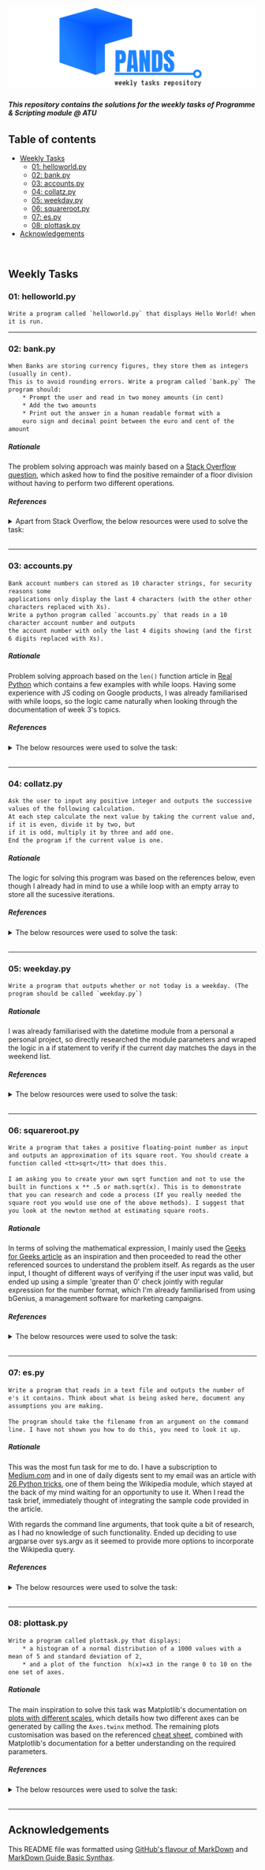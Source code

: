 <picture align="center">
  <source media="(prefers-color-scheme: dark)" srcset="https://raw.githubusercontent.com/TindraIS/pands-weekly-tasks/main/Images/readme-header-dark.png">
  <img alt="Pandas Logo" src="https://raw.githubusercontent.com/TindraIS/pands-weekly-tasks/main/Images/readme-header-light.png">
</picture>


###### __This repository contains the solutions for the weekly tasks of Programme & Scripting module @ ATU__


## Table of contents

* [Weekly Tasks](#Weekly-Tasks)
    * [01: helloworld.py](#01-helloworldpy)
    * [02: bank.py](#02-bankpy)
    * [03: accounts.py](#03-accountspy)
    * [04: collatz.py](#04-collatzpy)
    * [05: weekday.py](#05-weekdaypy)
    * [06: squareroot.py](#06-squarerootpy)
    * [07: es.py](#07-espy)
    * [08: plottask.py](#08-plottaskpy)
* [Acknowledgements](#Acknowledgements)

<br>

## Weekly Tasks

### 01: helloworld.py

    Write a program called `helloworld.py` that displays Hello World! when it is run.

---

### 02: bank.py

    When Banks are storing currency figures, they store them as integers (usually in cent). 
    This is to avoid rounding errors. Write a program called `bank.py` The program should:
        * Prompt the user and read in two money amounts (in cent)
        * Add the two amounts
        * Print out the answer in a human readable format with a 
        euro sign and decimal point between the euro and cent of the amount 


##### Rationale

The problem solving approach was mainly based on a [Stack Overflow question](https://stackoverflow.com/questions/71041895/using-floor-division-and-modulo-together), which asked how to find the positive remainder of a floor division without having to perform two different operations. 


##### References
<details>
           <summary>Apart from Stack Overflow, the below resources were used to solve the task:</summary>
           <p>

* https://www.w3schools.com/python/python_user_input.asp
* https://www.w3schools.com/python/python_casting.asp
* https://realpython.com/python-string-formatting/ 
* https://realpython.com/python-format-mini-language/
* https://www.geeksforgeeks.org/python-operators/?ref=lbp 
* https://realpython.com/python-modulo-operator/ 
* https://www.geeksforgeeks.org/how-to-add-leading-zeros-to-a-number-in-python/
* https://docs.python.org/3/library/functions.html#divmod
* https://www.w3schools.com/python/python_tuples_access.asp

    </p>
</details>

<br>

---

### 03: accounts.py

    Bank account numbers can stored as 10 character strings, for security reasons some 
    applications only display the last 4 characters (with the other other characters replaced with Xs).
    Write a python program called `accounts.py` that reads in a 10 character account number and outputs 
    the account number with only the last 4 digits showing (and the first 6 digits replaced with Xs).


##### Rationale
Problem solving approach based on the ```len()``` function article in [Real Python](https://realpython.com/len-python-function/) which contains a few examples with while loops. Having some experience with JS coding on Google products, I was already familiarised with while loops, so the logic came naturally when looking through the documentation of week 3's topics.


##### References
<details>
           <summary>The below resources were used to solve the task:</summary>
           <p>

* https://realpython.com/len-python-function/
* https://docs.python.org/3/library/stdtypes.html#str.isdigit
* https://www.w3schools.com/python/python_tuples_access.asp
* https://www.w3schools.com/python/python_strings_escape.asp
* https://realpython.com/python-while-loop/ 
* https://realpython.com/python-strings/
* https://docs.python.org/3/library/functions.html#len   

    </p>
</details>

<br>

---

### 04: collatz.py

    Ask the user to input any positive integer and outputs the successive values of the following calculation.
    At each step calculate the next value by taking the current value and, if it is even, divide it by two, but 
    if it is odd, multiply it by three and add one.
    End the program if the current value is one.

##### Rationale

The logic for solving this program was based on the references below, even though I already had in mind to use a while loop with an empty array to store all the sucessive iterations.


##### References
<details>
           <summary>The below resources were used to solve the task:</summary>
           <p>

* https://www.geeksforgeeks.org/python-program-to-check-if-a-number-is-odd-or-even/
* https://pythonguides.com/python-program-for-even-or-odd/
* https://sparkbyexamples.com/python/python-print-list-without-brackets/

    </p>
</details>

<br>

---

### 05: weekday.py

    Write a program that outputs whether or not today is a weekday. (The program should be called `weekday.py`)

##### Rationale

I was already familiarised with the datetime module from a personal a personal project, so directly researched the module parameters and wraped the logic in a if statement to verify if the current day matches the days in the weekend list.

##### References
<details>
           <summary>The below resources were used to solve the task:</summary>
           <p>

* https://docs.python.org/3/library/datetime.html
* https://docs.python.org/3/library/datetime.html#datetime.datetime.strftime

    </p>
</details>

<br>

---

### 06: squareroot.py

    Write a program that takes a positive floating-point number as input and outputs an approximation of its square root. You should create a function called <tt>sqrt</tt> that does this.
    
    I am asking you to create your own sqrt function and not to use the built in functions x ** .5 or math.sqrt(x). This is to demonstrate that you can research and code a process (If you really needed the square root you would use one of the above methods). I suggest that you look at the newton method at estimating square roots. 

##### Rationale

In terms of solving the mathematical expression, I mainly used the [Geeks for Geeks article](https://www.geeksforgeeks.org/find-root-of-a-number-using-newtons-method/) as an inspiration and then proceeded to read the other referenced sources to understand the problem itself. As regards as the user input, I thought of different ways of verifying if the user input was valid, but ended up using a simple 'greater than 0' check jointly with  regular expression for the number format, which I'm already familiarised from using bGenius, a management software for marketing campaigns.

##### References
<details>
           <summary>The below resources were used to solve the task:</summary>
           <p>

* https://stackoverflow.com/questions/19473770/how-to-avoid-floating-point-errors
* https://www.geeksforgeeks.org/find-root-of-a-number-using-newtons-method/
* https://en.wikipedia.org/wiki/Newton%27s_method
* https://patrickwalls.github.io/mathematicalpython/root-finding/newton/
* https://realpython.com/python-f-strings/#formatting-strings-with-pythons-f-string
* https://regex101.com/

    </p>
</details>

<br>

---

### 07: es.py

    Write a program that reads in a text file and outputs the number of e's it contains. Think about what is being asked here, document any assumptions you are making.
    
    The program should take the filename from an argument on the command line. I have not shown you how to do this, you need to look it up.

##### Rationale

This was the most fun task for me to do. I have a subscription to [Medium.com](https://medium.com/) and in one of daily digests sent to my email was an article with [26 Python tricks](https://medium.com/codex/26-python-tricks-to-show-off-to-your-colleagues-397587769b4c), one of them being the Wikipedia module, which stayed at the back of my mind waiting for an opportunity to use it. When I read the task brief, immediately thought of integrating the sample code provided in the article.

With regards the command line arguments, that took quite a bit of research, as I had no knowledge of such functionality. Ended up deciding to use argparse over sys.argv as it seemed to provide more options to incorporate the Wikipedia query.

##### References
<details>
           <summary>The below resources were used to solve the task:</summary>
           <p>

* https://medium.com/codex/26-python-tricks-to-show-off-to-your-colleagues-397587769b4c
* https://wikipedia.readthedocs.io/en/latest/code.html#api
* https://docs.python.org/3/tutorial/errors.html
* https://www.w3schools.com/python/python_try_except.asp
* https://docs.python.org/3/library/functions.html#open
* https://docs.python.org/3/tutorial/inputoutput.html#reading-and-writing-files
* https://realpython.com/read-write-files-python/
* https://realpython.com/command-line-interfaces-python-argparse/
* https://stackoverflow.com/questions/1009860/how-can-i-read-and-process-parse-command-line-arguments
* https://docs.python.org/3/library/argparse.html
* https://www.geeksforgeeks.org/count-the-number-of-times-a-letter-appears-in-a-text-file-in-python/

    </p>
</details>

<br>

---

### 08: plottask.py

    Write a program called plottask.py that displays:
        * a histogram of a normal distribution of a 1000 values with a mean of 5 and standard deviation of 2,
        * and a plot of the function  h(x)=x3 in the range 0 to 10 on the one set of axes.

##### Rationale

The main inspiration to solve this task was Matplotlib's documentation on [plots with different scales](https://matplotlib.org/stable/gallery/subplots_axes_and_figures/two_scales.html), which details how two different axes can be generated by calling the `Axes.twinx` method. The remaining plots customisation was based on the referenced [cheat sheet](https://s3.amazonaws.com/assets.datacamp.com/blog_assets/Python_Matplotlib_Cheat_Sheet.pdf), combined with Matplotlib's documentation for a better understanding on the required parameters.
 

##### References
<details>
           <summary>The below resources were used to solve the task:</summary>
           <p>

* https://numpy.org/doc/stable/reference/random/generated/numpy.random.normal.html
* https://www.geeksforgeeks.org/python-h_function-function/
* https://s3.amazonaws.com/assets.datacamp.com/blog_assets/Python_Matplotlib_Cheat_Sheet.pdf
* https://matplotlib.org/stable/gallery/subplots_axes_and_figures/two_scales.html
* https://matplotlib.org/stable/api/_as_gen/matplotlib.pyplot.subplots.html#matplotlib.pyplot.subplots
* https://docs.github.com/en/get-started/writing-on-github/working-with-advanced-formatting/writing-mathematical-expres
* https://matplotlib.org/stable/users/explain/colors/colors.html#sphx-glr-users-explain-colors-colors-py
* https://matplotlib.org/stable/api/markers_api.html#module-matplotlib.markers
* https://matplotlib.org/stable/users/explain/text/annotations.html

    </p>
</details>

<br>

---

## Acknowledgements

This README file was formatted using [GitHub's flavour of MarkDown](https://github.github.com/gfm/) and [MarkDown Guide Basic Synthax](https://www.markdownguide.org/basic-syntax/).